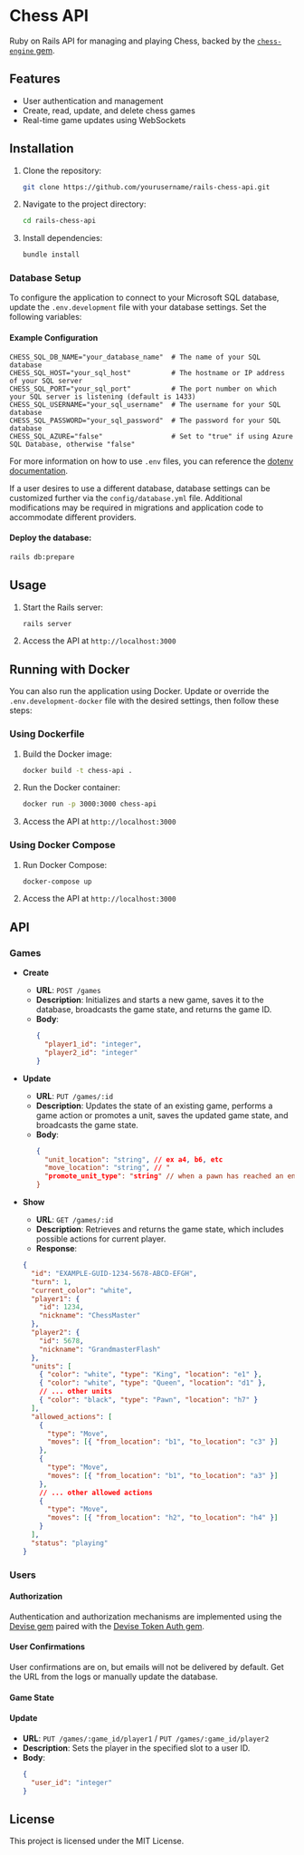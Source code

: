 # Chess API

Ruby on Rails API for managing and playing Chess, backed by the [`chess-engine` gem](https://github.com/kevintsander/chess-engine.git).

## Features

- User authentication and management
- Create, read, update, and delete chess games
- Real-time game updates using WebSockets

## Installation

1. Clone the repository:
   ```sh
   git clone https://github.com/yourusername/rails-chess-api.git
   ```
2. Navigate to the project directory:
   ```sh
   cd rails-chess-api
   ```
3. Install dependencies:
   ```sh
   bundle install
   ```

### Database Setup

To configure the application to connect to your Microsoft SQL database, update the `.env.development` file with your database settings. Set the following variables:

#### Example Configuration

```shell
CHESS_SQL_DB_NAME="your_database_name"  # The name of your SQL database
CHESS_SQL_HOST="your_sql_host"          # The hostname or IP address of your SQL server
CHESS_SQL_PORT="your_sql_port"          # The port number on which your SQL server is listening (default is 1433)
CHESS_SQL_USERNAME="your_sql_username"  # The username for your SQL database
CHESS_SQL_PASSWORD="your_sql_password"  # The password for your SQL database
CHESS_SQL_AZURE="false"                 # Set to "true" if using Azure SQL Database, otherwise "false"
```

For more information on how to use `.env` files, you can reference the [dotenv documentation](https://github.com/bkeepers/dotenv).

If a user desires to use a different database, database settings can be customized further via the `config/database.yml` file. Additional modifications may be required in migrations and application code to accommodate different providers.

#### Deploy the database:

```sh
rails db:prepare
```

## Usage

1. Start the Rails server:
   ```sh
   rails server
   ```
2. Access the API at `http://localhost:3000`

## Running with Docker

You can also run the application using Docker. Update or override the `.env.development-docker` file with the desired settings, then follow these steps:

### Using Dockerfile

1. Build the Docker image:

   ```sh
   docker build -t chess-api .
   ```

2. Run the Docker container:
   ```sh
   docker run -p 3000:3000 chess-api
   ```
3. Access the API at `http://localhost:3000`

### Using Docker Compose

1. Run Docker Compose:

   ```sh
   docker-compose up
   ```

2. Access the API at `http://localhost:3000`

## API

### Games

- **Create**

  - **URL**: `POST /games`
  - **Description**: Initializes and starts a new game, saves it to the database, broadcasts the game state, and returns the game ID.
  - **Body**:
    ```json
    {
      "player1_id": "integer",
      "player2_id": "integer"
    }
    ```

- **Update**

  - **URL**: `PUT /games/:id`
  - **Description**: Updates the state of an existing game, performs a game action or promotes a unit, saves the updated game state, and broadcasts the game state.
  - **Body**:
    ```json
    {
      "unit_location": "string", // ex a4, b6, etc
      "move_location": "string", // "
      "promote_unit_type": "string" // when a pawn has reached an end square, provide unit type (Q, B, R, K)
    }
    ```

- **Show**
  - **URL**: `GET /games/:id`
  - **Description**: Retrieves and returns the game state, which includes possible actions for current player.
  - **Response**:
  ```json
  {
    "id": "EXAMPLE-GUID-1234-5678-ABCD-EFGH",
    "turn": 1,
    "current_color": "white",
    "player1": {
      "id": 1234,
      "nickname": "ChessMaster"
    },
    "player2": {
      "id": 5678,
      "nickname": "GrandmasterFlash"
    },
    "units": [
      { "color": "white", "type": "King", "location": "e1" },
      { "color": "white", "type": "Queen", "location": "d1" },
      // ... other units
      { "color": "black", "type": "Pawn", "location": "h7" }
    ],
    "allowed_actions": [
      {
        "type": "Move",
        "moves": [{ "from_location": "b1", "to_location": "c3" }]
      },
      {
        "type": "Move",
        "moves": [{ "from_location": "b1", "to_location": "a3" }]
      },
      // ... other allowed actions
      {
        "type": "Move",
        "moves": [{ "from_location": "h2", "to_location": "h4" }]
      }
    ],
    "status": "playing"
  }
  ```

### Users

#### Authorization

Authentication and authorization mechanisms are implemented using the [Devise gem](https://github.com/heartcombo/devise) paired with the [Devise Token Auth gem](https://github.com/lynndylanhurley/devise_token_auth).

#### User Confirmations

User confirmations are on, but emails will not be delivered by default. Get the URL from the logs or manually update the database.

#### Game State

#### Update

- **URL**: `PUT /games/:game_id/player1` / `PUT /games/:game_id/player2`
- **Description**: Sets the player in the specified slot to a user ID.
- **Body**:
  ```json
  {
    "user_id": "integer"
  }
  ```

## License

This project is licensed under the MIT License.
